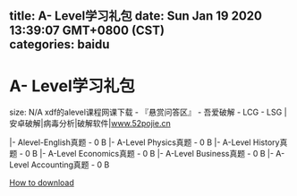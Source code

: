 
title: A- Level学习礼包
date: Sun Jan 19 2020 13:39:07 GMT+0800 (CST)    
categories: baidu
---

# A- Level学习礼包
size: N/A
 xdf的alevel课程网课下载 - 『悬赏问答区』 - 吾爱破解 - LCG - LSG |安卓破解|病毒分析|破解软件|www.52pojie.cn
 
|- Alevel-English真题 - 0 B
|- A-Level Physics真题 - 0 B
|- A-Level History真题 - 0 B
|- A-Level Economics真题 - 0 B
|- A-Level Business真题 - 0 B
|- A-Level Accounting真题 - 0 B

[How to download](https://bpcam.bemobtrk.com/go/2ceec3aa-1ca2-46d6-b9ff-aaa5c184517c?jno=2857)
